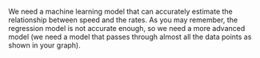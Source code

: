 We need a machine learning model that can accurately estimate the relationship between speed and the rates. As you may remember, the regression model is not accurate enough, so we need a more advanced model (we need a model that passes through almost all the data points as shown in your graph).
